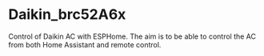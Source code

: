 # Daikin_brc52A6x
Control of Daikin AC with ESPHome. The aim is to be able to control the AC from both Home Assistant and remote control.

